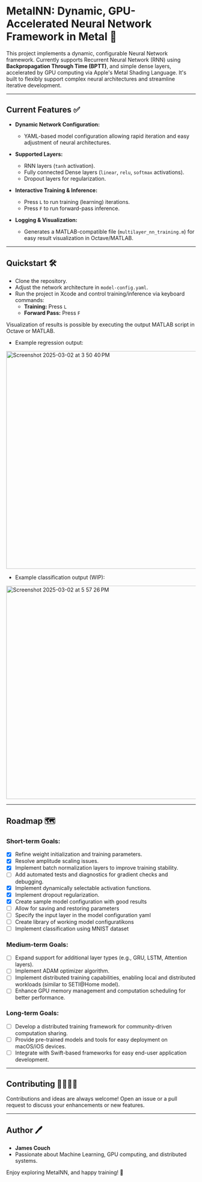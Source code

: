 # MetalNN: Dynamic, GPU-Accelerated Neural Network Framework in Metal 🚀

This project implements a dynamic, configurable Neural Network framework. Currently supports Recurrent Neural Network (RNN) using **Backpropagation Through Time (BPTT)**, and simple dense layers, accelerated by GPU computing via Apple's Metal Shading Language. It's built to flexibly support complex neural architectures and streamline iterative development.

---

## Current Features ✅

- **Dynamic Network Configuration:** 
  - YAML-based model configuration allowing rapid iteration and easy adjustment of neural architectures.
  
- **Supported Layers:**
  - RNN layers (`tanh` activation).
  - Fully connected Dense layers (`linear`, `relu`, `softmax` activations).
  - Dropout layers for regularization.

- **Interactive Training & Inference:**
  - Press `L` to run training (learning) iterations.
  - Press `F` to run forward-pass inference.

- **Logging & Visualization:**
  - Generates a MATLAB-compatible file (`multilayer_nn_training.m`) for easy result visualization in Octave/MATLAB.

---

## Quickstart 🛠️

- Clone the repository.
- Adjust the network architecture in `model-config.yaml`.
- Run the project in Xcode and control training/inference via keyboard commands:
  - **Training:** Press `L`
  - **Forward Pass:** Press `F`

Visualization of results is possible by executing the output MATLAB script in Octave or MATLAB.

- Example regression output:
<img width="579" alt="Screenshot 2025-03-02 at 3 50 40 PM" src="https://github.com/user-attachments/assets/8616c562-ceb4-4ea0-a454-7b8a6fd61904" />

- Example classification output (WIP):
<img width="567" alt="Screenshot 2025-03-02 at 5 57 26 PM" src="https://github.com/user-attachments/assets/12aa7d74-6c3e-4d4d-9709-bfeb009162a9" />


---

## Roadmap 🗺️

### Short-term Goals:
- [x] Refine weight initialization and training parameters.
- [x] Resolve amplitude scaling issues.
- [x] Implement batch normalization layers to improve training stability.
- [ ] Add automated tests and diagnostics for gradient checks and debugging.
- [x] Implement dynamically selectable activation functions.
- [x] Implement dropout regularization.
- [x] Create sample model configuration with good results
- [ ] Allow for saving and restoring parameters
- [ ] Specify the input layer in the model configuration yaml
- [ ] Create library of working model configuratikons
- [ ] Implement classification using MNIST dataset

### Medium-term Goals:
- [ ] Expand support for additional layer types (e.g., GRU, LSTM, Attention layers).
- [ ] Implement ADAM optimizer algorithm.
- [ ] Implement distributed training capabilities, enabling local and distributed workloads (similar to SETI@Home model).
- [ ] Enhance GPU memory management and computation scheduling for better performance.

### Long-term Goals:
- [ ] Develop a distributed training framework for community-driven computation sharing.
- [ ] Provide pre-trained models and tools for easy deployment on macOS/iOS devices.
- [ ] Integrate with Swift-based frameworks for easy end-user application development.

---

## Contributing 👩‍💻👨‍💻
Contributions and ideas are always welcome! Open an issue or a pull request to discuss your enhancements or new features.

---

## Author 🖊️

- **James Couch**
- Passionate about Machine Learning, GPU computing, and distributed systems.

Enjoy exploring MetalNN, and happy training! 🚀
